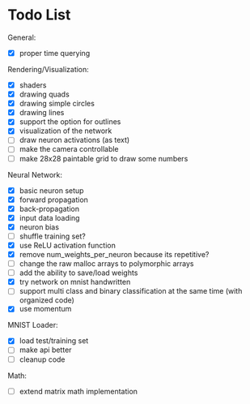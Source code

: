 # Todo List

General:
- [x] proper time querying

Rendering/Visualization:
- [x] shaders
- [x] drawing quads
- [x] drawing simple circles
- [x] drawing lines
- [x] support the option for outlines
- [x] visualization of the network
- [ ] draw neuron activations (as text)
- [ ] make the camera controllable
- [ ] make 28x28 paintable grid to draw some numbers

Neural Network:
- [x] basic neuron setup
- [x] forward propagation
- [x] back-propagation
- [x] input data loading
- [x] neuron bias
- [ ] shuffle training set?
- [x] use ReLU activation function
- [x] remove num_weights_per_neuron because its repetitive?
- [ ] change the raw malloc arrays to polymorphic arrays
- [ ] add the ability to save/load weights
- [x] try network on mnist handwritten
- [ ] support multi class and binary classification at the same time (with organized code)
- [x] use momentum

MNIST Loader:
- [x] load test/training set
- [ ] make api better
- [ ] cleanup code

Math:
- [ ] extend matrix math implementation
